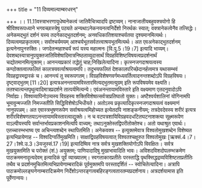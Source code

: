 +++
title = "11 दिव्यमाल्याम्बरधरन्"

+++
।। 11.11वस्त्राभरणायुधेष्वनेकत्वं जातिवैचित्र्यादपि द्रष्टव्यम्।
नानाजातीयबहुवक्त्रयोगो हि श्रीविश्वरूपध्याने भगवच्छास्त्रेषु पठ्यते
अन्यथाऽनेकनयनत्वनिर्देशो निरर्थकः स्यात्; वक्त्रानेकत्वेनैव तत्सिद्धेः।
अनेकमद्भुतं दर्शनं यस्य तदनेकाद्भुतदर्शनम्; अनवधिकातिशयाश्चर्यतया
दृश्यमानमित्यर्थः। दिव्यत्वमप्राकृतत्वम्। सर्वाश्चर्यमयम्
आश्चर्यभूतसर्वतत्त्वाश्रयभूतमित्यर्थः। अत एवअनेकाद्भुतदर्शनम्
इत्यनेनापुनरुक्तिः। जगदेतन्महाश्चर्यं रूपं यस्य महात्मनः \[वि.पु.5।19।7\]
इत्यादि भाव्यम्।
देवशब्दस्यात्रानुपयुक्तजातिविशेषादिमात्रनिष्ठताव्युदासार्थं
विग्रहविशिष्टविषयत्वप्रदर्शनार्थं चद्योतमानमित्युक्तम्। आनन्त्यप्रकारं
तद्धेतुं चाह;निखिलेत्यादिना। कृत्स्नजगदाश्रयत्वस्य कण्ठोक्तत्वात्फलितं
कालत्रयवर्त्याश्रयत्वमपि। तदुभयफलितं देशकालपरिच्छेदानर्हत्वमत्र
यथासम्भवं विग्रहद्वारमद्वारकं च। आनन्त्यं तु स्वरूपगतम्।
विग्रहविशेषणवर्गमध्यवर्तित्वादनन्तशब्दोऽपि विग्रहविषयः। दृष्ट्वाद्भुतम्
\[11।20\] इत्यत्रअनन्तायामविस्तारमित्यद्भुतमत्युग्रम् इति रूपविषयमेव
वक्ष्यति। ततश्चात्यन्तपृथुत्वादिमात्रप्रदर्शने तात्पर्यमित्यन्ये।
एवंअनन्तायामविस्तारे इति वक्ष्यमाण एतदनुवादोऽपि निर्वाह्यः।
विश्वव्यापिनोऽप्यस्य विग्रहस्य शक्तिविशेषात्सर्वत्राप्रतिघातो युक्तः।
अष्टैश्वर्यशालिनां योगिनामपि भूमावुन्मज्जति निमज्जतीति
सिद्धिविशेषोऽभिधीयते। अतोऽस्य प्रकृत्यादिकृत्स्नजगदाश्रयत्वं वक्ष्यमाणं
नानुपपन्नम्। अत एवास्त्रभूषणरूपेण सर्वाश्रयत्वमिहोच्यत इत्येतदपि
नाशङ्कनीयम्; तत्रदेवदेवस्य शरीरं इत्यत्र
शरीरविशेषणतयाऽनन्तायामविस्तारत्वाद्युक्तेः। न च
वटपत्रशायिविग्रहवदधटितघटनाशक्त्या सूक्ष्मरूपेण वाऽल्पीयस्यपि
सर्वान्तर्भावप्रकाशनमित्यपि वाच्यम्; तथाऽनुक्तेस्तद्विपरीतोक्तेश्च। अतो
यथाश्रुत एवार्थः। एतच्चारम्भभाष्य एव अचिन्त्यशब्देन
स्थापितमिति। अनेकवक्त्र -- इत्युक्तमेवात्र विश्वतोमुखशब्देन विशेष्यत
इत्यभिप्रायेणाह -- विश्वदिग्वर्तिमुखमिति। साक्षाद्विग्रहविषयत्वात्
विश्वतश्चक्षुरुत विश्वतोमुखः \[ऋक्सं.4।7।27।1श्वे.उ.3।3यजुस्सं.17।19\]
इत्यादिष्विव नात्र सर्वत्र मुखशक्तियोगोऽपि विवक्षितः। सर्वत्र
मुखयुक्तमिति च परोक्तं (शं.) अयुक्तम्; पाणिपादादिषु मुखाभावादिति भावः।
अविशदविशदोपलम्भक्रमेण पाठक्रममनादृत्यदेवम् इत्यादिकं पूर्वं व्याख्यातम्।
स्वगताकारप्रतीतेः परस्ताद्धि पृथक्सिद्धद्रव्यविशिष्टताप्रतीतिः तथैव च
प्रदर्शनमुचितमित्यभिप्रायेणाम्बरादिकं पूर्वमुक्तमपि परस्ताद्दर्शितं --
स्वोचितेत्यादिना। अत्रापि पाठक्रमोल्लङ्घनेनाम्बरादिक्रमेण
निर्देशोऽन्तरङ्गत्वबहिरङ्गत्वतारतम्यप्रदर्शनाय। अत्रदर्शयामास इति
पूर्वेणान्वयः।  
  
